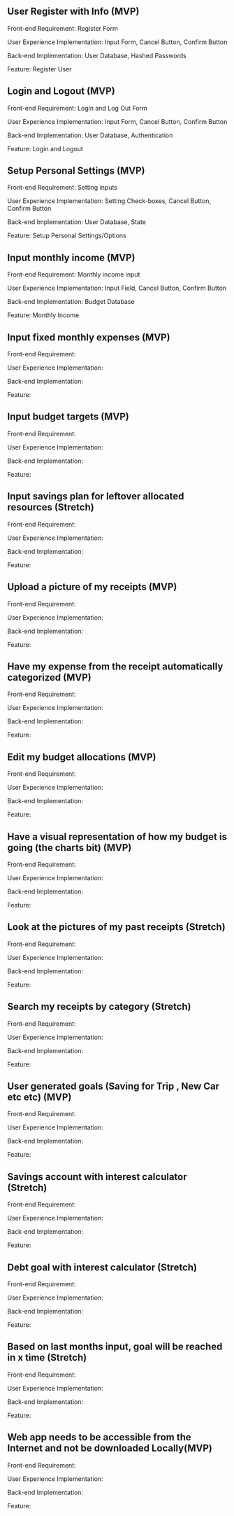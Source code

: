 ## User Register with Info (MVP)

Front-end Requirement: Register Form

User Experience Implementation: Input Form, Cancel Button, Confirm Button

Back-end Implementation: User Database, Hashed Passwords

Feature: Register User

## Login and Logout (MVP)

Front-end Requirement: Login and Log Out Form

User Experience Implementation: Input Form, Cancel Button, Confirm Button

Back-end Implementation: User Database, Authentication

Feature: Login and Logout

## Setup Personal Settings (MVP)

Front-end Requirement: Setting inputs

User Experience Implementation: Setting Check-boxes, Cancel Button, Confirm Button

Back-end Implementation: User Database, State

Feature: Setup Personal Settings/Options

## Input monthly income (MVP)

Front-end Requirement: Monthly income input

User Experience Implementation: Input Field, Cancel Button, Confirm Button

Back-end Implementation: Budget Database

Feature: Monthly Income

## Input fixed monthly expenses (MVP)

Front-end Requirement:

User Experience Implementation:

Back-end Implementation:

Feature:

## Input budget targets  (MVP)

Front-end Requirement:

User Experience Implementation:

Back-end Implementation:

Feature:

## Input savings plan for leftover allocated resources (Stretch)

Front-end Requirement:

User Experience Implementation:

Back-end Implementation:

Feature:

## Upload a picture of my receipts (MVP)

Front-end Requirement:

User Experience Implementation:

Back-end Implementation:

Feature:

## Have my expense from the receipt automatically categorized (MVP)

Front-end Requirement:

User Experience Implementation:

Back-end Implementation:

Feature:

## Edit my budget allocations (MVP)

Front-end Requirement:

User Experience Implementation:

Back-end Implementation:

Feature:

## Have a visual representation of how my budget is going (the charts bit) (MVP)

Front-end Requirement:

User Experience Implementation:

Back-end Implementation:

Feature:

## Look at the pictures of my past receipts (Stretch)

Front-end Requirement:

User Experience Implementation:

Back-end Implementation:

Feature:

## Search my receipts by category (Stretch)

Front-end Requirement:

User Experience Implementation:

Back-end Implementation:

Feature:

## User generated goals (Saving for Trip , New Car etc etc) (MVP)

Front-end Requirement:

User Experience Implementation:

Back-end Implementation:

Feature:

## Savings account with interest calculator (Stretch)

Front-end Requirement:

User Experience Implementation:

Back-end Implementation:

Feature:

## Debt goal with interest calculator (Stretch)

Front-end Requirement:

User Experience Implementation:

Back-end Implementation:

Feature:

## Based on last months input, goal will be reached in x time (Stretch)

Front-end Requirement:

User Experience Implementation:

Back-end Implementation:

Feature:

## Web app needs to be accessible from the Internet and not be downloaded Locally(MVP)

Front-end Requirement:

User Experience Implementation:

Back-end Implementation:

Feature:
